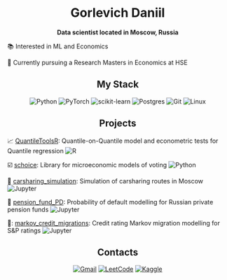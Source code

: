 <div align="center">
  
  # Gorlevich Daniil

  **Data scientist located in Moscow, Russia**
</div>

📚 Interested in ML and Economics

🔬 Currently pursuing a Research Masters in Economics at HSE

<div align="center">

  ## My Stack

  ![Python](https://img.shields.io/badge/python-3670A0?style=for-the-badge&logo=python&logoColor=ffdd54)
  ![PyTorch](https://img.shields.io/badge/PyTorch-%23EE4C2C.svg?style=for-the-badge&logo=PyTorch&logoColor=white)
  ![scikit-learn](https://img.shields.io/badge/scikit--learn-%23F7931E.svg?style=for-the-badge&logo=scikit-learn&logoColor=white)
  ![Postgres](https://img.shields.io/badge/postgres-%23316192.svg?style=for-the-badge&logo=postgresql&logoColor=white)
  ![Git](https://img.shields.io/badge/git-%23F05033.svg?style=for-the-badge&logo=git&logoColor=white)
  ![Linux](https://img.shields.io/badge/Linux-FCC624?style=for-the-badge&logo=linux&logoColor=black)

</div>

<div align="center">
  
## Projects

</div>

📈 [QuantileToolsR](https://github.com/Gorlevichd/QuantileToolsR): Quantile-on-Quantile model and econometric tests for Quantile regression ![R](https://img.shields.io/badge/R-c0cdd9)

☑️ [schoice](https://github.com/Gorlevichd/schoice): Library for microeconomic models of voting ![Python](https://img.shields.io/badge/Python-2b5b84)

🚗 [carsharing_simulation](https://github.com/Gorlevichd/carsharing_simulation): Simulation of carsharing routes in Moscow ![Jupyter](https://img.shields.io/badge/Jupyter-e46e2e)

🧓 [pension_fund_PD](https://github.com/Gorlevichd/pension_fund_PD): Probability of default modelling for Russian private pension funds ![Jupyter](https://img.shields.io/badge/Jupyter-e46e2e)

🏦: [markov_credit_migrations](https://github.com/Gorlevichd/markov_credit_migrations): Credit rating Markov migration modelling for S&P ratings ![Jupyter](https://img.shields.io/badge/Jupyter-e46e2e)


<div align="center">

## Contacts
  
  [![Gmail](https://img.shields.io/badge/Gmail-D14836?style=for-the-badge&logo=gmail&logoColor=white)](mailto:gorlevichd@gmail.com)
  [![LeetCode](https://img.shields.io/badge/LeetCode-000000?style=for-the-badge&logo=LeetCode&logoColor=#d16c06)](https://leetcode.com/yungdanik/)
  [![Kaggle](https://img.shields.io/badge/Kaggle-035a7d?style=for-the-badge&logo=kaggle&logoColor=white)](https://www.kaggle.com/gorlevichdaniil)

</div>

<!---
Gorlevichd/Gorlevichd is a ✨ special ✨ repository because its `README.md` (this file) appears on your GitHub profile.
You can click the Preview link to take a look at your changes.
--->
